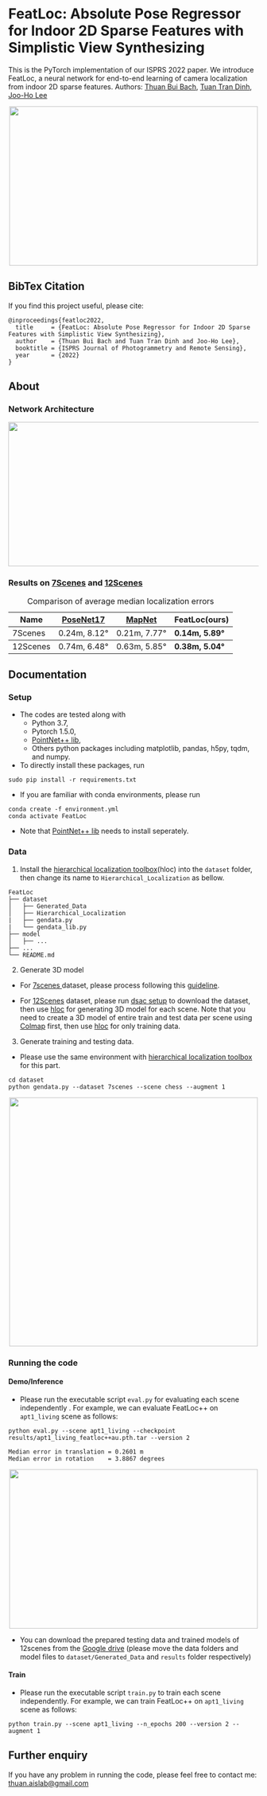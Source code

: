 # FeatLoc: Absolute Pose Regressor for Indoor 2D Sparse Features with Simplistic View Synthesizing
This is the PyTorch implementation of our ISPRS 2022 paper. We introduce FeatLoc, a neural network for end-to-end learning of camera localization from indoor 2D sparse features. 
Authors: [Thuan Bui Bach](https://scholar.google.co.kr/citations?user=_uvHRywAAAAJ&hl=en), [Tuan Tran Dinh](https://sites.google.com/view/tuantd), [Joo-Ho Lee](https://research-db.ritsumei.ac.jp/rithp/k03/resid/S000220)

<p align="center">
<img src="https://github.com/thuanaislab/FeatLoc_thuan/blob/main/doc/fig1.svg" width="500" height="320">
<p>

## BibTex Citation 
If you find this project useful, please cite:
```
@inproceedings{featloc2022,
  title     = {FeatLoc: Absolute Pose Regressor for Indoor 2D Sparse Features with Simplistic View Synthesizing},
  author    = {Thuan Bui Bach and Tuan Tran Dinh and Joo-Ho Lee},
  booktitle = {ISPRS Journal of Photogrammetry and Remote Sensing},
  year      = {2022}
}
```

## About
### Network Architecture

<p align="center">
<img src="https://github.com/thuanaislab/FeatLoc_thuan/blob/main/doc/fig4.svg" width="800" height="290">
<p>

### Results on [7Scenes](https://www.microsoft.com/en-us/research/project/rgb-d-dataset-7-scenes/) and [12Scenes](http://graphics.stanford.edu/projects/reloc/)


 <div align="center">
 <table>
  <caption>Comparison of average median localization errors</caption>
  <thead>
    <tr>
      <th> Name </th>
      <th><a href="https://arxiv.org/abs/1704.00390">PoseNet17</a></th>
      <th><a href="https://arxiv.org/abs/1712.03342">MapNet</a></th>
      <th> FeatLoc(ours) </th>
    </tr>
  </thead>
  <tbody>
    <tr>
      <td>7Scenes</td>
      <td> 0.24m, 8.12° </td>
      <td> 0.21m, 7.77° </td>
      <td> <strong>0.14m, 5.89°</strong></td>
    </tr>
  </tbody>
   <tbody>
    <tr>
      <td>12Scenes</td>
      <td> 0.74m, 6.48° </td>
      <td> 0.63m, 5.85° </td>
      <td><strong> 0.38m, 5.04° </strong></td>
    </tr>
  </tbody>
</table>
</div>

## Documentation
### Setup 
 * The codes are tested along with 
   * Python 3.7,
   * Pytorch 1.5.0,
   * [PointNet++ lib](https://github.com/erikwijmans/Pointnet2_PyTorch),
   * Others python packages including matplotlib, pandas, h5py, tqdm, and numpy.
 * To directly install these packages, run 
```
sudo pip install -r requirements.txt
```
 * If you are familiar with conda environments, please run 
```
conda create -f environment.yml
conda activate FeatLoc
```
 * Note that [PointNet++ lib](https://github.com/erikwijmans/Pointnet2_PyTorch) needs to install seperately.
### Data
 1. Install the [hierarchical localization toolbox](https://github.com/cvg/Hierarchical-Localization)(hloc) into the ```dataset``` folder, then change its name to ```Hierarchical_Localization``` as bellow. 
 ```
FeatLoc
├── dataset
│   ├── Generated_Data
│   ├── Hierarchical_Localization
|   ├── gendata.py
|   └── gendata_lib.py
├── model
│   ├── ...
├── ...
└── README.md
 ```
 2. Generate 3D model 
  * For [7scenes ](https://www.microsoft.com/en-us/research/project/rgb-d-dataset-7-scenes/)dataset, please process following this [guideline](https://github.com/cvg/Hierarchical-Localization/tree/master/hloc/pipelines/7Scenes). 

  * For [12Scenes](http://graphics.stanford.edu/projects/reloc/) dataset, please run [dsac setup](https://github.com/vislearn/dsacstar/blob/master/datasets/setup_12scenes.py) to download the dataset, then use [hloc](https://github.com/cvg/Hierarchical-Localization) for generating 3D model for each scene. Note that you need to create a 3D model of entire train and test data per scene using [Colmap](https://colmap.github.io/) first, then use [hloc](https://github.com/cvg/Hierarchical-Localization) for only training data.
 3. Generate training and testing data. 
  * Please use the same environment with [hierarchical localization toolbox](https://github.com/cvg/Hierarchical-Localization) for this part.
```
cd dataset
python gendata.py --dataset 7scenes --scene chess --augment 1
```
<p align="center">
<img src="https://github.com/thuanaislab/FeatLoc_thuan/blob/main/doc/out_gendata_chess.PNG" width="500">
<p>

### Running the code
#### Demo/Inference 
  * Please run the executable script ```eval.py``` for evaluating each scene independently . For example, we can evaluate FeatLoc++ on ```apt1_living``` scene as follows:
```
python eval.py --scene apt1_living --checkpoint results/apt1_living_featloc++au.pth.tar --version 2

Median error in translation = 0.2601 m
Median error in rotation    = 3.8867 degrees
```
<p align="center">
<img src="https://github.com/thuanaislab/FeatLoc_thuan/blob/main/doc/apt1_living_featloc.svg" width="500" height="320">
<p>

  * You can download the prepared testing data and trained models of 12scenes from the [Google drive](https://drive.google.com/drive/folders/1K5CdXdSPOQv3EJbwL9FbbuaocNAc-4dF?usp=sharing) (please move the data folders and model files to ```dataset/Generated_Data``` and ```results``` folder respectively)


#### Train
  * Please run the executable script ```train.py``` to train each scene independently. For example, we can train FeatLoc++ on ```apt1_living``` scene as follows:
```
python train.py --scene apt1_living --n_epochs 200 --version 2 --augment 1
```

## Further enquiry
  If you have any problem in running the code, please feel free to contact me: thuan.aislab@gmail.com 

